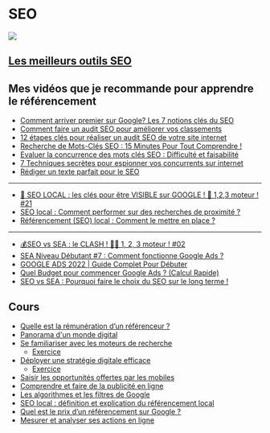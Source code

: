 # SEO

![](https://junto.fr/wp-content/uploads/2022/06/ANALYSE-SEO-scaled.jpg)

## [Les meilleurs outils SEO](./outils.md)

## Mes vidéos que je recommande pour apprendre le référencement

- [Comment arriver premier sur Google? Les 7 notions clés du SEO](https://youtu.be/FNXhHSn00js)
- [Comment faire un audit SEO pour améliorer vos classements](https://youtu.be/18sCVAQqhfg)
- [12 étapes clés pour réaliser un audit SEO de votre site internet](https://youtu.be/1x07D-1JS-Q)
- [Recherche de Mots-Clés SEO : 15 Minutes Pour Tout Comprendre !](https://youtu.be/h8MXw6fL9GY)
- [Evaluer la concurrence des mots clés SEO : Difficulté et faisabilité](https://youtu.be/rdaGADmRZx0)
- [7 Techniques secrètes pour espionner vos concurrents sur internet](https://youtu.be/9AibX7V-PJU)
- [Rédiger un texte parfait pour le SEO](https://youtu.be/oHnUlE4Td3U)

---

- [📍 SEO LOCAL : les clés pour être VISIBLE sur GOOGLE ! 🥇 1,2,3 moteur ! #21](https://youtu.be/F1xexLD1Rms)
- [SEO local : Comment performer sur des recherches de proximité ?](https://youtu.be/lO7vp9rBpkU)
- [Référencement (SEO) local : Comment le mettre en place ?](https://youtu.be/n1OMcJtRn6Q)

---

- [💰SEO vs SEA : le CLASH ! 🤼‍♂️ 1, 2, 3 moteur ! #02](https://youtu.be/fIQ2PjmYq8k)
- [SEA Niveau Débutant #7 : Comment fonctionne Google Ads ?](https://youtu.be/0dyRDUVqSy8)
- [GOOGLE ADS 2022 | Guide Complet Pour Débuter](https://youtu.be/ndNbj6rJx4k)
- [Quel Budget pour commencer Google Ads ? (Calcul Rapide)](https://youtu.be/XlSo-cuttWs)
- [SEO vs SEA : Pourquoi faire le choix du SEO sur le long terme !](https://youtu.be/g2-t9-deaVo)

## Cours

- [Quelle est la rémunération d’un référenceur ?](./metierSEO.md)
- [Panorama d'un monde digital](./JVWEB%20-%20J2%2001%20-%20Panorama%20d_un%20monde%20digital.pdf)
- [Se familiariser avec les moteurs de recherche](./JVWEB%20-%20J2%2002%20-%20Se%20familiariser%20avec%20les%20moteurs%20de%20recherche.pdf)
  - [Exercice](./JV%20-%20J2%20_%20(version%204J)%20-%20ATELIER%20-%20Se%20familiariser%20avec%20les%20moteurs%20de%20recherche%20%2B%20CORRECTION.pdf)
- [Déployer une stratégie digitale efficace](./JVWEB%20-%20J2%2003%20-%20D%C3%A9ployer%20une%20strat%C3%A9gie%20digitale%20efficace.pdf)
  - [Exercice](./JV%20-%20J2%20_%20(version%204J)%20-%20ATELIER%20-%20D%C3%A9ployer%20une%20strat%C3%A9gie%20digitale%20efficace%20%2B%20CORRECTION.pdf)
- [Saisir les opportunités offertes par les mobiles](./JVWEB%20-%20J2%2004%20-%20Saisir%20les%20opportunit%C3%A9s%20offertes%20par%20le%20mobile.pdf)
- [Comprendre et faire de la publicité en ligne](./JV%20-%20J2%20_%2001.1%20-%20QUIZZ%20-%20Comprendre%20et%20faire%20de%20la%20publicit%C3%A9%20en%20ligne%20%2B%20CORRECTION%20(1).pdf)
- [Les algorithmes et les filtres de Google](./algoFiltresGoogle.md)
- [SEO local : définition et explication du référencement local](./seoLocal.md)
- [Quel est le prix d’un référencement sur Google ?](./prixReferencement.md)
- [Mesurer et analyser ses actions en ligne](./JV%20-%20J2%20_%2003%20-%20ATELIER%20-%20Mesurer%20et%20analyser%20ses%20actions%20en%20ligne%20%2B%20CORRECTION%20(1).pdf)

<!--
## Introduction

## L'intéret du SEO

## Différence SEO et SEA

## Notion de PageRank

## Combien coute le SEO ?

## Quelle est la stratégie recommandée ?

## Quand serais-je 1er ?

## Les 3 piliers du SEO

---

## Alors y’a le bon mot clé, et le mauvais mot clé

## Que faire avec les mots clés ?

## Les différents niveaux de titres dans une page web

## La page idéale ?

## Exemples de pages bien construites

## Les balises title et meta description

---

## L’importance du maillage interne

## De quoi est composé un lien ?

## La notion de “cocon sémantique” [ex]

---

## L’importance des backlinks

## Qu’est-ce qu’un lien de qualité ?

## Comment obtenir des liens de qualité ?

## Dofollow versus Nofollow

---

## La notion de “mobile first”

## La vitesse de chargement

## Les pages A.M.P

## Les statuts des pages

## La notion de contenu dupliqué

---
-->